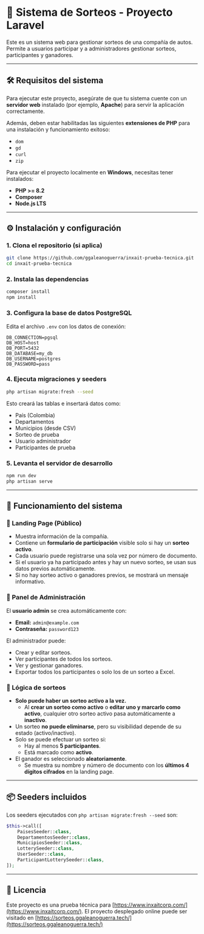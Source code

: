 
# 🎉 Sistema de Sorteos - Proyecto Laravel

Este es un sistema web para gestionar sorteos de una compañía de autos. Permite a usuarios participar y a administradores gestionar sorteos, participantes y ganadores.

---

## 🛠️ Requisitos del sistema

Para ejecutar este proyecto, asegúrate de que tu sistema cuente con un **servidor web** instalado (por ejemplo, **Apache**) para servir la aplicación correctamente.

Además, deben estar habilitadas las siguientes **extensiones de PHP** para una instalación y funcionamiento exitoso:

- `dom`
- `gd`
- `curl`
- `zip`


Para ejecutar el proyecto localmente en **Windows**, necesitas tener instalados:

- **PHP >= 8.2**
- **Composer**
- **Node.js LTS**

---

## ⚙️ Instalación y configuración

### 1. Clona el repositorio (si aplica)

```bash
git clone https://github.com/ggaleanoguerra/inxait-prueba-tecnica.git
cd inxait-prueba-tecnica
```

### 2. Instala las dependencias

```bash
composer install
npm install
```

### 3. Configura la base de datos PostgreSQL

Edita el archivo `.env` con los datos de conexión:

```env
DB_CONNECTION=pgsql
DB_HOST=host
DB_PORT=5432
DB_DATABASE=my_db
DB_USERNAME=postgres
DB_PASSWORD=pass
```

### 4. Ejecuta migraciones y seeders

```bash
php artisan migrate:fresh --seed
```

Esto creará las tablas e insertará datos como:

- País (Colombia)
- Departamentos
- Municipios (desde CSV)
- Sorteo de prueba
- Usuario administrador
- Participantes de prueba

### 5. Levanta el servidor de desarrollo

```bash
npm run dev
php artisan serve
```

---

## 🧠 Funcionamiento del sistema

### 🔹 Landing Page (Público)

- Muestra información de la compañía.
- Contiene un **formulario de participación** visible solo si hay un **sorteo activo**.
- Cada usuario puede registrarse una sola vez por número de documento.
- Si el usuario ya ha participado antes y hay un nuevo sorteo, se usan sus datos previos automáticamente.
- Si no hay sorteo activo o ganadores previos, se mostrará un mensaje informativo.

### 🔸 Panel de Administración

El **usuario admin** se crea automáticamente con:

- **Email:** `admin@example.com`
- **Contraseña:** `password123`

El administrador puede:

- Crear y editar sorteos.
- Ver participantes de todos los sorteos.
- Ver y gestionar ganadores.
- Exportar todos los participantes o solo los de un sorteo a Excel.

### 🧩 Lógica de sorteos

- **Solo puede haber un sorteo activo a la vez.**
  - Al **crear un sorteo como activo** o **editar uno y marcarlo como activo**, cualquier otro sorteo activo pasa automáticamente a **inactivo**.
- Un sorteo **no puede eliminarse**, pero su visibilidad depende de su estado (activo/inactivo).
- Solo se puede efectuar un sorteo si:
  - Hay al menos **5 participantes**.
  - Está marcado como **activo**.
- El ganador es seleccionado **aleatoriamente**.
  - Se muestra su nombre y número de documento con los **últimos 4 dígitos cifrados** en la landing page.
  
---

## 📦 Seeders incluidos

Los seeders ejecutados con `php artisan migrate:fresh --seed` son:

```php
$this->call([
    PaisesSeeder::class,
    DepartamentosSeeder::class,
    MunicipiosSeeder::class,
    LotterySeeder::class,
    UserSeeder::class,
    ParticipantLotterySeeder::class,
]);
```

---

## 📄 Licencia

Este proyecto es una prueba técnica para [https://www.inxaitcorp.com/](https://www.inxaitcorp.com/). El proyecto desplegado online puede ser visitado en [https://sorteos.ggaleanoguerra.tech/](https://sorteos.ggaleanoguerra.tech/)
